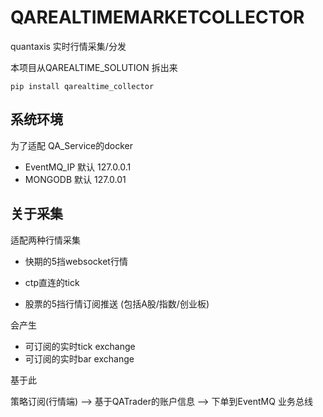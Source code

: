 # QAREALTIMEMARKETCOLLECTOR
quantaxis 实时行情采集/分发

本项目从QAREALTIME_SOLUTION 拆出来

```
pip install qarealtime_collector
```


## 系统环境

为了适配 QA_Service的docker

- EventMQ_IP  默认 127.0.0.1
- MONGODB  默认 127.0.01

## 关于采集

适配两种行情采集

- 快期的5挡websocket行情
- ctp直连的tick

- 股票的5挡行情订阅推送
    (包括A股/指数/创业板)


会产生

- 可订阅的实时tick exchange
- 可订阅的实时bar exchange


基于此


策略订阅(行情端) --> 基于QATrader的账户信息 --> 下单到EventMQ 业务总线
